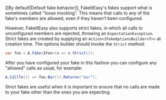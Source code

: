 [[By default|Default fake behavior]], FakeItEasy's fakes support what is sometimes called "loose mocking". This means that calls to any of the fake's members are allowed, even if they haven't been configured.

However, FakeItEasy also supports strict fakes, in which all calls to unconfigured members are rejected, throwing an `ExpectationException`. Strict fakes are created by supplying an `Action<IFakeOptionsBuilder<T>>` at creation time. The options builder should invoke the `Strict` method:

```C#
var foo = A.Fake<IFoo>(x => x.Strict());
```

After you have configured your fake in this fashion you can configure any "allowed" calls as usual, for example:

```C#
A.CallTo(() => foo.Bar()).Returns("bar");
```

Strict fakes are useful when it is important to ensure that no calls are made to your fake other than the ones you are expecting.